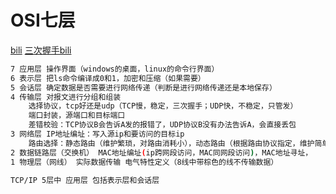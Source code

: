 

# OSI七层

[bili](https://www.bilibili.com/video/BV1NJ411Q7DM?p=2&vd_source=ca1d80d51233e3cf364a2104dcf1b743)	[三次握手bili](https://www.bilibili.com/video/BV1NJ411Q7DM?p=3&vd_source=ca1d80d51233e3cf364a2104dcf1b743)	

```sh
7 应用层 操作界面（windows的桌面，linux的命令行界面）
6 表示层 把ls命令编译成0和1，加密和压缩（如果需要）
5 会话层 确定数据是否需要进行网络传递（判断是进行网络传递还是本地保存）
4 传输层 对报文进行分组和组装
	选择协议，tcp好还是udp（TCP慢，稳定，三次握手；UDP快，不稳定，只管发）
	端口封装，源端口和目标端口
	差错校验：TCP协议B会告诉A发的报错了，UDP协议B没有办法告诉A，会直接丢包
3 网络层 IP地址编址：写入源ip和要访问的目标ip
	路由选择：静态路由（维护繁琐，对路由消耗小），动态路由（根据路由协议指定，维护简单，对路由消耗较大）
2 数据链路层（交换机） MAC地址编址(ip跨网段访问，MAC同网段访问)，MAC地址寻址，
1 物理层（网线） 实际数据传输 电气特性定义（8线中带棕色的线不传输数据）

TCP/IP 5层中 应用层 包括表示层和会话层 


	

```



































